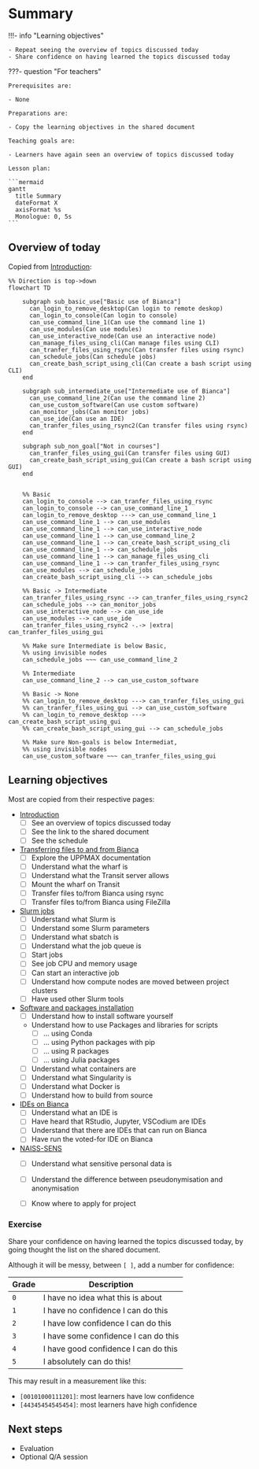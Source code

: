 # Summary

!!!- info "Learning objectives"

    - Repeat seeing the overview of topics discussed today
    - Share confidence on having learned the topics discussed today

???- question "For teachers"

    Prerequisites are:

    - None

    Preparations are:

    - Copy the learning objectives in the shared document

    Teaching goals are:

    - Learners have again seen an overview of topics discussed today

    Lesson plan:

    ```mermaid
    gantt
      title Summary
      dateFormat X
      axisFormat %s
      Monologue: 0, 5s
    ```

## Overview of today

Copied from [Introduction](intro.md):

```mermaid
%% Direction is top->down
flowchart TD

    subgraph sub_basic_use["Basic use of Bianca"]
      can_login_to_remove_desktop(Can login to remote deskop)
      can_login_to_console(Can login to console)
      can_use_command_line_1(Can use the command line 1)
      can_use_modules(Can use modules)
      can_use_interactive_node(Can use an interactive node)
      can_manage_files_using_cli(Can manage files using CLI)
      can_tranfer_files_using_rsync(Can transfer files using rsync)
      can_schedule_jobs(Can schedule jobs)
      can_create_bash_script_using_cli(Can create a bash script using CLI)
    end

    subgraph sub_intermediate_use["Intermediate use of Bianca"]
      can_use_command_line_2(Can use the command line 2)
      can_use_custom_software(Can use custom software)
      can_monitor_jobs(Can monitor jobs)
      can_use_ide(Can use an IDE)
      can_tranfer_files_using_rsync2(Can transfer files using rsync)
    end

    subgraph sub_non_goal["Not in courses"]
      can_tranfer_files_using_gui(Can transfer files using GUI)
      can_create_bash_script_using_gui(Can create a bash script using GUI)
    end


    %% Basic
    can_login_to_console --> can_tranfer_files_using_rsync
    can_login_to_console --> can_use_command_line_1
    can_login_to_remove_desktop ---> can_use_command_line_1
    can_use_command_line_1 --> can_use_modules
    can_use_command_line_1 --> can_use_interactive_node
    can_use_command_line_1 --> can_use_command_line_2
    can_use_command_line_1 --> can_create_bash_script_using_cli
    can_use_command_line_1 --> can_schedule_jobs
    can_use_command_line_1 --> can_manage_files_using_cli
    can_use_command_line_1 --> can_tranfer_files_using_rsync
    can_use_modules --> can_schedule_jobs
    can_create_bash_script_using_cli --> can_schedule_jobs

    %% Basic -> Intermediate
    can_tranfer_files_using_rsync --> can_tranfer_files_using_rsync2
    can_schedule_jobs --> can_monitor_jobs
    can_use_interactive_node --> can_use_ide
    can_use_modules --> can_use_ide
    can_tranfer_files_using_rsync2 -.-> |extra| can_tranfer_files_using_gui

    %% Make sure Intermediate is below Basic,
    %% using invisible nodes
    can_schedule_jobs ~~~ can_use_command_line_2

    %% Intermediate
    can_use_command_line_2 --> can_use_custom_software

    %% Basic -> None
    %% can_login_to_remove_desktop ---> can_tranfer_files_using_gui
    %% can_tranfer_files_using_gui --> can_use_custom_software
    %% can_login_to_remove_desktop ---> can_create_bash_script_using_gui
    %% can_create_bash_script_using_gui --> can_schedule_jobs

    %% Make sure Non-goals is below Intermediat,
    %% using invisible nodes
    can_use_custom_software ~~~ can_tranfer_files_using_gui
```

## Learning objectives

Most are copied from their respective pages:

- [Introduction](https://uppmax.github.io/bianca_workshop/intermediate/intro/)
    - [ ] See an overview of topics discussed today
    - [ ] See the link to the shared document
    - [ ] See the schedule
- [Transferring files to and from Bianca](https://uppmax.github.io/bianca_workshop/intermediate/transfer/)
	- [ ] Explore the UPPMAX documentation
	- [ ] Understand what the wharf is
	- [ ] Understand what the Transit server allows
	- [ ] Mount the wharf on Transit
	- [ ] Transfer files to/from Bianca using rsync
	- [ ] Transfer files to/from Bianca using FileZilla
- [Slurm jobs](https://uppmax.github.io/bianca_workshop/intermediate/slurm_intermed/)
    - [ ] Understand what Slurm is
    - [ ] Understand some Slurm parameters
    - [ ] Understand what sbatch is
    - [ ] Understand what the job queue is
    - [ ] Start jobs
    - [ ] See job CPU and memory usage
    - [ ] Can start an interactive job
    - [ ] Understand how compute nodes are moved between project clusters
    - [ ] Have used other Slurm tools
- [Software and packages installation](https://uppmax.github.io/bianca_workshop/intermediate/install/)
    - [ ] Understand how to install software yourself
    - Understand how to use Packages and libraries for scripts
        - [ ] ... using Conda
        - [ ] ... using Python packages with pip
        - [ ] ... using R packages
        - [ ] ... using Julia packages
    - [ ] Understand what containers are
    - [ ] Understand what Singularity is
    - [ ] Understand what Docker is
    - [ ] Understand how to build from source
- [IDEs on Bianca](https://uppmax.github.io/bianca_workshop/intermediate/ides/)
    - [ ] Understand what an IDE is
    - [ ] Have heard that RStudio, Jupyter, VSCodium are IDEs
    - [ ] Understand that there are IDEs that can run on Bianca
    - [ ] Have run the voted-for IDE on Bianca
- [NAISS-SENS](https://uppmax.github.io/bianca_workshop/sens_project_short/)
    - [ ] Understand what sensitive personal data is
    - [ ] Understand the difference between pseudonymisation and anonymisation
    - [ ] Know where to apply for project


### Exercise

Share your confidence on having learned the topics discussed today,
by going thought the list on the shared document.

Although it will be messy, between `[ ]`, add a number for confidence:

Grade|Description
-----|------------------------------------
`0`  |I have no idea what this is about
`1`  |I have no confidence I can do this
`2`  |I have low confidence I can do this
`3`  |I have some confidence I can do this
`4`  |I have good confidence I can do this
`5`  |I absolutely can do this!

This may result in a measurement like this:

- `[00101000111201]`: most learners have low confidence
- `[44345454545454]`: most learners have high confidence

## Next steps

- Evaluation
- Optional Q/A session
